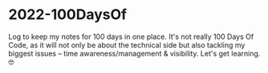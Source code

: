 # 2022-100DaysOf
Log to keep my notes for 100 days in one place. It's not really 100 Days Of Code, as it will not only be about the technical side but also tackling my biggest issues – time awareness/management &amp; visibility. Let's get learning. 🤓
